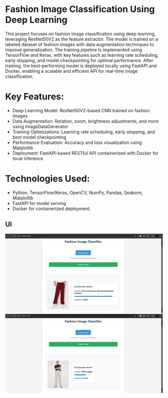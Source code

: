 # Fashion Image Classification Using Deep Learning

This project focuses on fashion image classification using deep learning, leveraging ResNet50V2 as the feature extractor. The model is trained on a labeled dataset of fashion images with data augmentation techniques to improve generalization. The training pipeline is implemented using TensorFlow and Keras, with key features such as learning rate scheduling, early stopping, and model checkpointing for optimal performance. After training, the best-performing model is deployed locally using FastAPI and Docker, enabling a scalable and efficient API for real-time image classification.

# Key Features:
- Deep Learning Model: ResNet50V2-based CNN trained on fashion images
- Data Augmentation: Rotation, zoom, brightness adjustments, and more using ImageDataGenerator
- Training Optimizations: Learning rate scheduling, early stopping, and best model checkpointing
- Performance Evaluation: Accuracy and loss visualization using Matplotlib
- Deployment: FastAPI-based RESTful API containerized with Docker for local inference

# Technologies Used:
- Python, TensorFlow/Keras, OpenCV, NumPy, Pandas, Seaborn, Matplotlib
- FastAPI for model serving
- Docker for containerized deployment.

## UI
![Test Image](https://raw.githubusercontent.com/utkarshx27/Fashion-Image-Classification-Using-Deep-Learning/e12e21757a9e84ea4ce421cce3cbebae06636157/images/img1.png)
![Test Image](https://raw.githubusercontent.com/utkarshx27/Fashion-Image-Classification-Using-Deep-Learning/e12e21757a9e84ea4ce421cce3cbebae06636157/images/img2.png)

